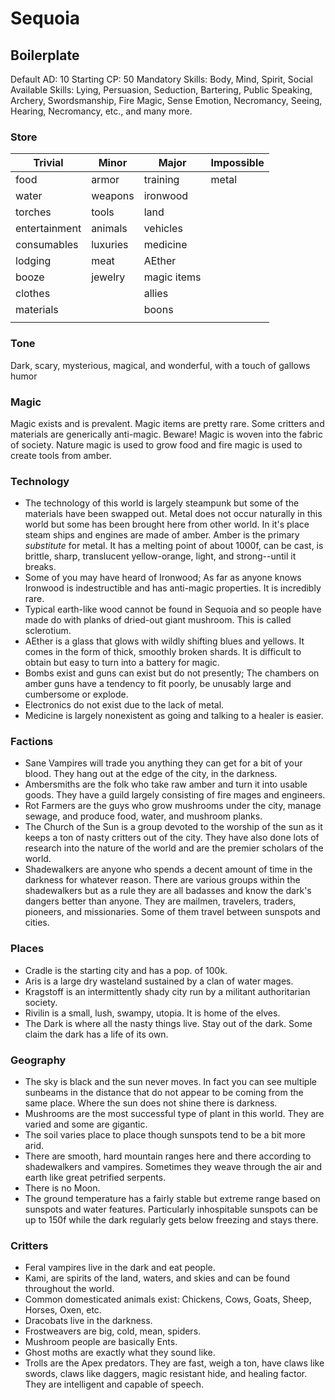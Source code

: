 # Sequoia

## Boilerplate
Default AD: 10
Starting CP: 50
Mandatory Skills: Body, Mind, Spirit, Social
Available Skills: Lying, Persuasion, Seduction, Bartering, Public Speaking, Archery, Swordsmanship, Fire Magic, Sense Emotion, Necromancy, Seeing, Hearing, Necromancy, etc., and many more. 

### Store
| Trivial       | Minor    | Major       | Impossible |
| ------------- | -------- | ----------- | ---------- |
| food          | armor    | training    | metal      |
| water         | weapons  | ironwood    |            |
| torches       | tools    | land        |            |
| entertainment | animals  | vehicles    |            |
| consumables   | luxuries | medicine    |            |
| lodging       | meat     | AEther      |            |
| booze         | jewelry  | magic items |            |
| clothes       |          | allies      |            |
| materials     |          | boons       |            |
|               |          |             |            |

### Tone
Dark, scary, mysterious, magical, and wonderful, with a touch of gallows humor

### Magic 
Magic exists and is prevalent. Magic items are pretty rare. Some critters and materials are generically anti-magic. Beware! Magic is woven into the fabric of society. Nature magic is used to grow food and fire magic is used to create tools from amber. 

### Technology
* The technology of this world is largely steampunk but some of the materials have been swapped out. Metal does not occur naturally in this world but some has been brought here from other world. In it's place steam ships and engines are made of amber. Amber is the primary *substitute* for metal. It has a melting point of about 1000f, can be cast, is brittle, sharp, translucent yellow-orange, light, and strong--until it breaks.
* Some of you may have heard of Ironwood; As far as anyone knows Ironwood is indestructible and has anti-magic properties. It is incredibly rare.
* Typical earth-like wood cannot be found in Sequoia and so people have made do with planks of dried-out giant mushroom. This is called sclerotium.
* AEther is a glass that glows with wildly shifting blues and yellows. It comes in the form of thick, smoothly broken shards. It is difficult to obtain but easy to turn into a battery for magic.
* Bombs exist and guns can exist but do not presently; The chambers on amber guns have a tendency to fit poorly, be unusably large and cumbersome or explode.
* Electronics do not exist due to the lack of metal.
* Medicine is largely nonexistent as going and talking to a healer is easier.

### Factions
- Sane Vampires will trade you anything they can get for a bit of your blood. They hang out at the edge of the city, in the darkness.
- Ambersmiths are the folk who take raw amber and turn it into usable goods. They have a guild largely consisting of fire mages and engineers.
- Rot Farmers are the guys who grow mushrooms under the city, manage sewage, and produce food, water, and mushroom planks.
- The Church of the Sun is a group devoted to the worship of the sun as it keeps a ton of nasty critters out of the city. They have also done lots of research into the nature of the world and are the premier scholars of the world.
- Shadewalkers are anyone who spends a decent amount of time in the darkness for whatever reason. There are various groups within the shadewalkers but as a rule they are all badasses and know the dark's dangers better than anyone. They are mailmen, travelers, traders, pioneers, and missionaries. Some of them travel between sunspots and cities.

### Places
- Cradle is the starting city and has a pop. of 100k.
- Aris is a large dry wasteland sustained by a clan of water mages. 
- Kragstoff is an intermittently shady city run by a militant authoritarian society. 
- Rivilin is a small, lush, swampy, utopia. It is home of the elves. 
- The Dark is where all the nasty things live. Stay out of the dark. Some claim the dark has a life of its own.

### Geography
- The sky is black and the sun never moves. In fact you can see multiple sunbeams in the distance that do not appear to be coming from the same place. Where the sun does not shine there is darkness.
- Mushrooms are the most successful type of plant in this world. They are varied and some are gigantic.
- The soil varies place to place though sunspots tend to be a bit more arid.
- There are smooth, hard mountain ranges here and there according to shadewalkers and vampires. Sometimes they weave through the air and earth like great petrified serpents.
- There is no Moon.
- The ground temperature has a fairly stable but extreme range based on sunspots and water features. Particularly inhospitable sunspots can be up to 150f while the dark regularly gets below freezing and stays there.

### Critters
- Feral vampires live in the dark and eat people.
- Kami, are spirits of the land, waters, and skies and can be found throughout the world.
- Common domesticated animals exist: Chickens, Cows, Goats, Sheep, Horses, Oxen, etc.
- Dracobats live in the darkness.
- Frostweavers are big, cold, mean, spiders.
- Mushroom people are basically Ents.
- Ghost moths are exactly what they sound like.
- Trolls are the Apex predators. They are fast, weigh a ton, have claws like swords, claws like daggers, magic resistant hide, and healing factor. They are intelligent and capable of speech.
